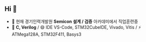 ## Hi 👋
- 🌱 현재 경기인력개발원 **Semicon 설계 / 검증** 아카데미에서 직업훈련중
- 🔭 **C, Verilog** / 😄 IDE VS-Code, STM32CubeIDE, Vivado, Vitis / ⚡ ATMega128A, STM32F411, Basys3

<!--
**jhtnaru/jhtnaru** is a ✨ _special_ ✨ repository because its `README.md` (this file) appears on your GitHub profile.
Here are some ideas to get you started:

- 👯 I’m looking to collaborate on ...
- 🤔 I’m looking for help with ...
- 💬 Ask me about ...
- 📫 How to reach me: ...

-->
